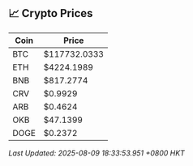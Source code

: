 ## 📈 Crypto Prices

| Coin | Price |
| ---- | ----- |
| BTC | $117732.0333 |
| ETH | $4224.1989 |
| BNB | $817.2774 |
| CRV | $0.9929 |
| ARB | $0.4624 |
| OKB | $47.1399 |
| DOGE | $0.2372 |

_Last Updated: 2025-08-09 18:33:53.951 +0800 HKT_